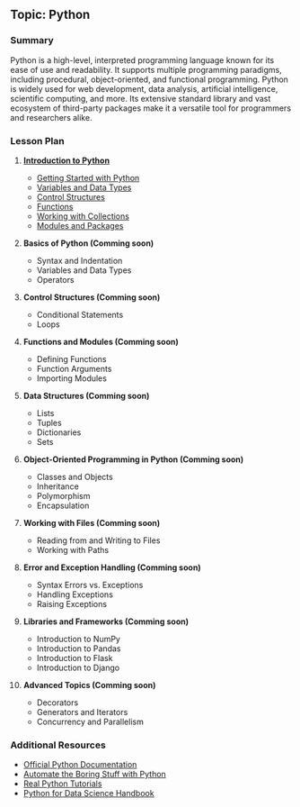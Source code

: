 ## Topic: Python

### Summary
Python is a high-level, interpreted programming language known for its ease of use and readability. It supports multiple programming paradigms, including procedural, object-oriented, and functional programming. Python is widely used for web development, data analysis, artificial intelligence, scientific computing, and more. Its extensive standard library and vast ecosystem of third-party packages make it a versatile tool for programmers and researchers alike.

### Lesson Plan

1. **[Introduction to Python](001-Introduction-to-Python)**
   - [Getting Started with Python](001-Introduction-to-Python#1.%20Getting%20Started%20with%20Python)
   - [Variables and Data Types](001-Introduction-to-Python#2.%20Variables%20and%20Data%20Types)
   - [Control Structures](001-Introduction-to-Python#3.%20Control%20Structures)
   - [Functions](001-Introduction-to-Python#4.%20Functions)
   - [Working with Collections](001-Introduction-to-Python#5.%20Working%20with%20Collections)
   - [Modules and Packages](001-Introduction-to-Python#6.%20Modules%20and%20Packages)

2. **Basics of Python (Comming soon)**
   - Syntax and Indentation
   - Variables and Data Types
   - Operators

3. **Control Structures (Comming soon)**
   - Conditional Statements
   - Loops

4. **Functions and Modules (Comming soon)**
   - Defining Functions
   - Function Arguments
   - Importing Modules

5. **Data Structures (Comming soon)**
   - Lists
   - Tuples
   - Dictionaries
   - Sets

6. **Object-Oriented Programming in Python (Comming soon)**
   - Classes and Objects
   - Inheritance
   - Polymorphism
   - Encapsulation

7. **Working with Files (Comming soon)**
   - Reading from and Writing to Files
   - Working with Paths

8. **Error and Exception Handling (Comming soon)**
   - Syntax Errors vs. Exceptions
   - Handling Exceptions
   - Raising Exceptions

9. **Libraries and Frameworks (Comming soon)**
   - Introduction to NumPy
   - Introduction to Pandas
   - Introduction to Flask
   - Introduction to Django

10. **Advanced Topics (Comming soon)**
    - Decorators
    - Generators and Iterators
    - Concurrency and Parallelism

### Additional Resources
- [Official Python Documentation](https://docs.python.org/3/)
- [Automate the Boring Stuff with Python](https://automatetheboringstuff.com/)
- [Real Python Tutorials](https://realpython.com/)
- [Python for Data Science Handbook](https://jakevdp.github.io/PythonDataScienceHandbook/)
